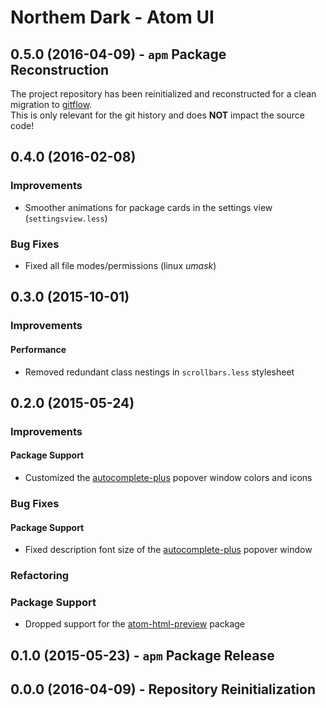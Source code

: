 Northem Dark - Atom UI
======================

## 0.5.0 (2016-04-09) - `apm` Package Reconstruction
The project repository has been reinitialized and reconstructed for a clean migration to [gitflow](http://nvie.com/posts/a-successful-git-branching-model).  
This is only relevant for the git history and does **NOT** impact the source code!

## 0.4.0 (2016-02-08)
### Improvements
  - Smoother animations for package cards in the settings view (`settingsview.less`)

### Bug Fixes
  - Fixed all file modes/permissions (linux *umask*)

## 0.3.0 (2015-10-01)
### Improvements
#### Performance
  - Removed redundant class nestings in `scrollbars.less` stylesheet

## 0.2.0 (2015-05-24)
### Improvements
#### Package Support
  - Customized the [autocomplete-plus](https://atom.io/packages/autocomplete-plus) popover window colors and icons

### Bug Fixes
#### Package Support
  - Fixed description font size of the [autocomplete-plus](https://atom.io/packages/autocomplete-plus) popover window

### Refactoring
### Package Support
  - Dropped support for the [atom-html-preview](https://atom.io/packages/atom-html-preview) package

## 0.1.0 (2015-05-23) - `apm` Package Release

## 0.0.0 (2016-04-09) - Repository Reinitialization
